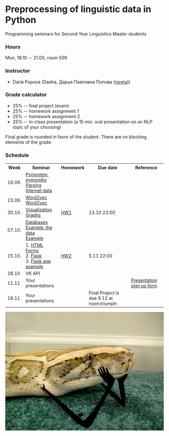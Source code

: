 # Preprocessing of linguistic data in Python

Programming seminars for Second Year Linguistics Master students

### Hours

Mon, 18.10 -- 21.00, room 509

### Instructor
* Daria Popova (Dasha, Дарья Павловна Попова ([почта](mailto:daschapopowa@gmail.com)))

### Grade calculator
* 25% -- final project (exam)
* 25% -- homework assignment 1
* 25% -- homework assignment 2
* 25% -- in-class presentation (a 15 min. oral presentation on an NLP topic of your choosing)

Final grade is rounded in favor of the student. There are no blocking elements of the grade. 

### Schedule
<table>
  <tr>
    <th>Week</th>
    <th>Seminar</th>
    <th>Homework</th>
    <th>Due date</th>
    <th>Reference</th>
  </tr>
   <tr>
    <td>16.09.</td>
    <td><a href="./PPSem1.ipynb">Pymystem, pymorphy</a><br>
    <a href="./PPSem2.ipynb">Parsing Internet data</a></td>
    <td></td>
    <td></td>
    <td>
    </td>
  </tr>
  <tr>
    <td>23.09.</td>
    <td><a href="./Word2vec(2).md">Word2vec</a><br>
      <a href="./Word2vec(2).ipynb">Word2vec</a>
    </td>
    <td></td>
    <td></td>
    <td>
    </td>
  </tr>
    <td>30.10.</td>
    <td><a href="./PPVisualization.ipynb">Visualization</a><br>
      <a href="./Networkx(1).ipynb">Graphs</a></td>
    <td><a href="./HW1.md">HW1</a></td>
    <td>13.10 22:00</td>
    <td></td>
   </tr>
    <tr>
    <td>07.10.</td>
    <td><a href="./DataBases.ipynb">Databases</a><br>
      <a href="./nanai-vowels.csv">Example: the data</a><br>
  <a href="./dbexample(1).ipynb">Example</a></td>
    <td></td>
    <td></td>
    <td>
  </td>
  </tr>
    <tr>
    <td>15.10.</td>
    <td>
  1. <a href="./HTML-forms.md">HTML Forms</a><br>
      2. <a href="./PPFlask.ipynb">Flask</a><br>
      3. <a href="./FlaskExample.md">Flask app example</a><br>
  </td>
    <td> <a href="./PPHW2.md">HW2</a> </td>
    <td>5.11 22:00</td>
    <td></td>
  </tr>
    <tr>
    <td>28.10</td>
    <td>VK API</td>
    <td></td>
    <td></td>
  </tr>
    <tr>
    <td>11.11</td>
    <td>Your presentations
  </td>
    <td></td>
    <td></td>
    <td><a href="https://drive.google.com/file/d/10-Rw4QEe8Ntt9g2NW5YOnV9rMKvw69Y4/view?usp=sharing">Presentation sign up form</a></td>
  </tr>
  </tr>
    <tr>
    <td>18.11</td>
    <td>Your presentations</td>
    <td></td>
    <td>Final Project is due 9.12 at noon:triumph:</td>
    <td></td>
  </tr>
</table>

![](./python.jpg)
